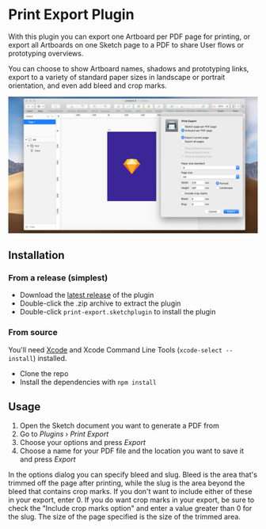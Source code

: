# Print Export Plugin

With this plugin you can export one Artboard per PDF page for printing, or export all Artboards on one Sketch page to a PDF to share User flows or prototyping overviews.

You can choose to show Artboard names, shadows and prototyping links, export to a variety of standard paper sizes in landscape or portrait orientation, and even add bleed and crop marks.

![Export options to export a Sketch document into a PDF](assets/screenshot.png)


## Installation

### From a release (simplest)

- Download the [latest release](https://github.com/BohemianCoding/print-export-sketchplugin/releases/latest/download/print-export.sketchplugin.zip)  of the plugin
- Double-click the .zip archive to extract the plugin
- Double-click `print-export.sketchplugin` to install the plugin

### From source

You'll need [Xcode](https://itunes.apple.com/app/xcode/id497799835?mt=12) and Xcode Command Line Tools (`xcode-select --install`) installed.

- Clone the repo
- Install the dependencies with `npm install`

## Usage

1. Open the Sketch document you want to generate a PDF from
1. Go to _Plugins_ › _Print Export_
1. Choose your options and press _Export_
1. Choose a name for your PDF file and the location you want to save it and press _Export_

In the options dialog you can specify bleed and slug. Bleed is the area that's trimmed off the page after printing, while the slug is the area beyond the bleed that contains crop marks. If you don't want to include either of these in your export, enter 0. If you do want crop marks in your export, be sure to check the "Include crop marks option" and enter a value greater than 0 for the slug. The size of the page specified is the size of the trimmed area.
